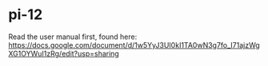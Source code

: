 # pi-12
Read the user manual first, found here: https://docs.google.com/document/d/1w5YyJ3UI0kI1TA0wN3g7fo_I71ajzWgXG1OYWuI1zRg/edit?usp=sharing  
